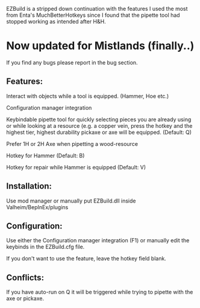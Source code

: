 EZBuild is a stripped down continuation with the features I used the most from Enta's MuchBetterHotkeys since I found that the pipette tool had stopped working as intended after H&H.

# Now updated for Mistlands (finally..)

If you find any bugs please report in the bug section.
 

## Features:

Interact with objects while a tool is equipped. (Hammer, Hoe etc.)

Configuration manager integration

Keybindable pipette tool for quickly selecting pieces you are already using or while looking at a 
resource (e.g. a copper vein, press the hotkey and the highest tier, highest durability pickaxe or 
axe will be equipped. (Default: Q)

Prefer 1H or 2H Axe when pipetting a wood-resource

Hotkey for Hammer (Default: B)

Hotkey for repair while Hammer is equipped (Default: V)



## Installation:
Use mod manager or manually put EZBuild.dll inside Valheim/BepInEx/plugins

## Configuration:
Use either the Configuration manager integration (F1) or manually edit the keybinds in the EZBuild.cfg file.

If you don't want to use the feature, leave the hotkey field blank.

## Conflicts:
If you have auto-run on Q it will be triggered while trying to pipette with the axe or pickaxe.